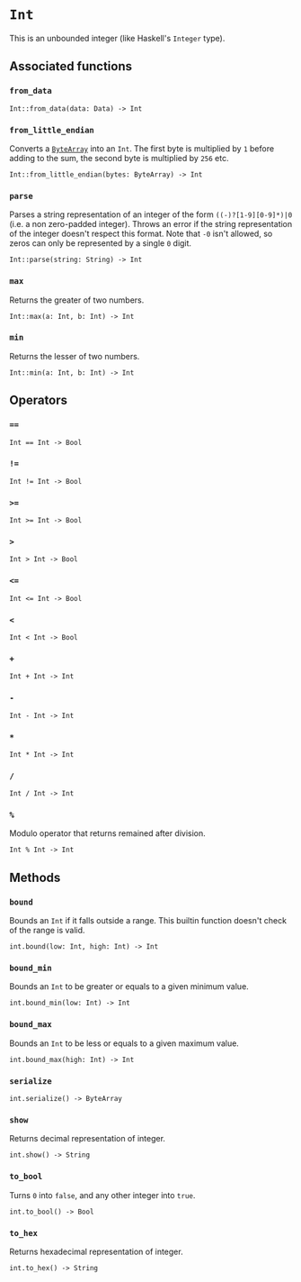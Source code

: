 # `Int`

This is an unbounded integer (like Haskell's `Integer` type).

## Associated functions

### `from_data`

```helios
Int::from_data(data: Data) -> Int
```

### `from_little_endian`

Converts a [`ByteArray`](./bytearray.md) into an `Int`. The first byte is multiplied by `1` before adding to the sum, the second byte is multiplied by `256` etc.

```helios
Int::from_little_endian(bytes: ByteArray) -> Int
```

### `parse`

Parses a string representation of an integer of the form `((-)?[1-9][0-9]*)|0` (i.e. a non zero-padded integer). Throws an error if the string representation of the integer doesn't respect this format. Note that `-0` isn't allowed, so zeros can only be represented by a single `0` digit.

```helios
Int::parse(string: String) -> Int
```

### `max`

Returns the greater of two numbers.

```helios
Int::max(a: Int, b: Int) -> Int
```

### `min`

Returns the lesser of two numbers.

```helios
Int::min(a: Int, b: Int) -> Int
```

## Operators

### `==`

```helios
Int == Int -> Bool
```

### `!=`

```helios
Int != Int -> Bool
```

### `>=`

```helios
Int >= Int -> Bool
```

### `>`

```helios
Int > Int -> Bool
```

### `<=`

```helios
Int <= Int -> Bool
```

### `<`

```helios
Int < Int -> Bool
```

### `+`

```helios
Int + Int -> Int
```

### `-`

```helios
Int - Int -> Int
```

### `*`

```helios
Int * Int -> Int
```

### `/`

```helios
Int / Int -> Int
```

### `%`

Modulo operator that returns remained after division.

```helios
Int % Int -> Int
```

## Methods

### `bound`

Bounds an `Int` if it falls outside a range. This builtin function doesn't check of the range is valid.

```helios
int.bound(low: Int, high: Int) -> Int
```

### `bound_min`

Bounds an `Int` to be greater or equals to a given minimum value.

```helios
int.bound_min(low: Int) -> Int
```

### `bound_max`

Bounds an `Int` to be less or equals to a given maximum value.

```helios
int.bound_max(high: Int) -> Int
```

### `serialize`

```helios
int.serialize() -> ByteArray
```

### `show`

Returns decimal representation of integer.

```helios
int.show() -> String
```

### `to_bool`

Turns `0` into `false`, and any other integer into `true`.

```helios
int.to_bool() -> Bool
```

### `to_hex`

Returns hexadecimal representation of integer.

```helios
int.to_hex() -> String
```